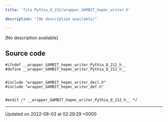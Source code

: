 ```yaml
---
title: 'file Pythia_8_212/wrapper_GAMBIT_hepmc_writer.h'

description: "[No description available]"

---
```







[No description available]




## Source code

```
#ifndef __wrapper_GAMBIT_hepmc_writer_Pythia_8_212_h__
#define __wrapper_GAMBIT_hepmc_writer_Pythia_8_212_h__


#include "wrapper_GAMBIT_hepmc_writer_decl.h"
#include "wrapper_GAMBIT_hepmc_writer_def.h"


#endif /* __wrapper_GAMBIT_hepmc_writer_Pythia_8_212_h__ */
```


-------------------------------

Updated on 2022-08-03 at 02:29:29 +0000
